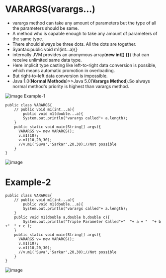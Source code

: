 # VARARGS(varargs...)
- varargs method can take any amount of parameters but the type of all the parameters should be same.
- A method who is capable enough to take any amount of parameters of the same type.
- There should always be three dots. All the dots are together.
- Syantax:public void m1(int...a){}
- internally JVM provides an anonymous array(**new int[] {}**) that can receive unlimited same data type.
- Here implicit type casting like left-to-right data conversion is possible, which means automatic promotion in overloading.
- But right-to-left data conversion is impossible.
- Java 1.0(**Normal Methods**)>>Java 5.0(**Varargs Method**).So always normal method's priority is highest than varargs method.

![image](https://github.com/user-attachments/assets/c6d983b2-f26d-40f5-bd24-4c8534afc7a3)
Example-1
```
public class VARARGS{
    // public void m1(int...a){
        public void m1(double...a){
        System.out.println("varargs called"+ a.length);
    }
    public static void main(String[] args){
      VARARGS v= new VARARGS();
      v.m1(10);
      v.m1(10,20,30);
      //v.m1('Suva','Sarkar',20,30);//Not possible
    }
}
```
![image](https://github.com/user-attachments/assets/6f2e2bb7-b2c9-48e7-90b6-da0794cf7973)
# Example-2
```
public class VARARGS{
    // public void m1(int...a){
        public void m1(double...a){
        System.out.println("varargs called"+ a.length);
    }
    public void m1(double a,double b,double c){
        System.out.println("Triple Parameter Called"+"  "+ a + "  "+ b +"  " + c );
    }
    public static void main(String[] args){
      VARARGS v= new VARARGS();
      v.m1(10);
      v.m1(10,20,30);
      //v.m1('Suva','Sarkar',20,30);//Not possible
    }
}
```
![image](https://github.com/user-attachments/assets/dddcd1c0-c977-4e0c-95ba-b3702b307de6)
